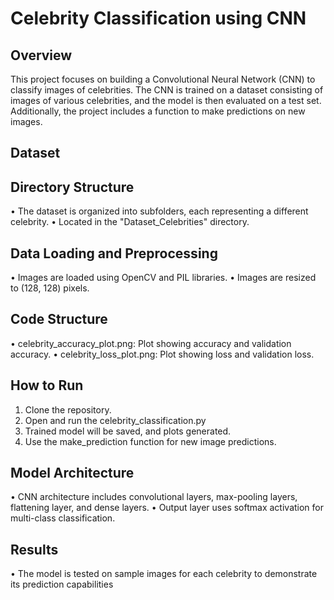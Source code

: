 #                                                        Celebrity Classification using CNN
## Overview
This project focuses on building a Convolutional Neural Network (CNN) to classify images of celebrities. The CNN is trained on a dataset consisting of images of various celebrities, and the model is then evaluated on a test set. Additionally, the project includes a function to make predictions on new images.
## Dataset
## Directory Structure
•	The dataset is organized into subfolders, each representing a different celebrity.
•	Located in the "Dataset_Celebrities" directory.
## Data Loading and Preprocessing
•	Images are loaded using OpenCV and PIL libraries.
•	Images are resized to (128, 128) pixels.
## Code Structure
•	celebrity_accuracy_plot.png: Plot showing accuracy and validation accuracy.
•	celebrity_loss_plot.png: Plot showing loss and validation loss.
## How to Run
1.	Clone the repository.
2.	Open and run the celebrity_classification.py
3.	Trained model will be saved, and plots generated.
4.	Use the make_prediction function for new image predictions.
## Model Architecture
•	CNN architecture includes convolutional layers, max-pooling layers, flattening layer, and dense layers.
•	Output layer uses softmax activation for multi-class classification.
## Results
• The model is tested on sample images for each celebrity to demonstrate its prediction capabilities
